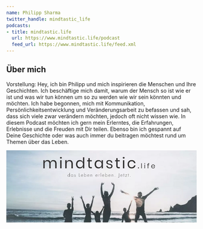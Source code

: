 ```yaml
---
name: Philipp Sharma
twitter_handle: mindtastic_life
podcasts:
- title: mindtastic.life
  url: https://www.mindtastic.life/podcast
  feed_url: https://www.mindtastic.life/feed.xml
---
```


## Über mich

Vorstellung: Hey, ich bin Philipp und mich inspirieren die Menschen und Ihre Geschichten.
Ich beschäftige mich damit, warum der Mensch so ist wie er ist und was wir tun können um so zu
werden wie wir sein könnten und möchten. Ich habe begonnen, mich mit Kommunikation,
Persönlichkeitsentwicklung und Veränderungsarbeit zu befassen und sah, dass sich viele zwar
verändern möchten, jedoch oft nicht wissen wie. In diesem Podcast möchten ich gern mein Erlerntes,
die Erfahrungen, Erlebnisse und die Freuden mit Dir teilen. Ebenso bin ich gespannt auf Deine
Geschichte oder was auch immer du beitragen möchtest rund um Themen über das Leben.


![Mindtastic.life](/img/mindtastic.life.png)